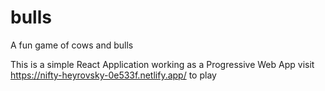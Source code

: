 # bulls
A fun game of cows and bulls

This is a simple React Application working as a Progressive Web App visit https://nifty-heyrovsky-0e533f.netlify.app/ to play
